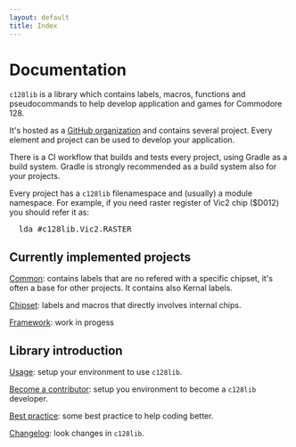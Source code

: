 ```yaml
---
layout: default
title: Index
---
```

# Documentation

<code>c128lib</code> is a library which contains labels, macros, functions and pseudocommands to help develop application and games for Commodore 128.

It's hosted as a [GitHub organization](https://github.com/c128lib) and contains several project. Every element and project can be used to develop your application.

There is a CI workflow that builds and tests every project, using Gradle as a build system. Gradle is strongly recommended as a build system also for your projects.

Every project has a <code>c128lib</code> filenamespace and (usually) a module namespace. For example, if you need raster register of Vic2 chip ($D012) you should refer it as:
<pre>
  lda #c128lib.Vic2.RASTER
</pre>

## Currently implemented projects

[Common](common): contains labels that are no refered with a specific chipset, it's often a base for other projects. It contains also Kernal labels.

[Chipset](chipset): labels and macros that directly involves internal chips.

[Framework](framework): work in progess

## Library introduction

[Usage](usage): setup your environment to use <code>c128lib</code>.

[Become a contributor](becomeacontributor): setup you environment to become a <code>c128lib</code> developer.

[Best practice](bestpractice): some best practice to help coding better.

[Changelog](changelog): look changes in <code>c128lib</code>.
